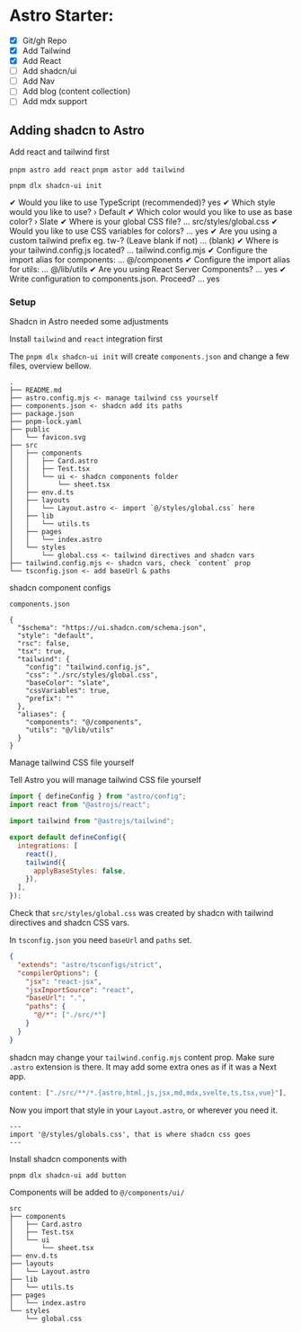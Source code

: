 # Astro Starter:

- [x] Git/gh Repo
- [x] Add Tailwind
- [x] Add React
- [ ] Add shadcn/ui
- [ ] Add Nav
- [ ] Add blog (content collection)
- [ ] Add mdx support

## Adding shadcn to Astro

Add react and tailwind first

`pnpm astro add react`
`pnpm astor add tailwind`

```
pnpm dlx shadcn-ui init
```

✔ Would you like to use TypeScript (recommended)? yes
✔ Which style would you like to use? › Default
✔ Which color would you like to use as base color? › Slate
✔ Where is your global CSS file? … src/styles/global.css
✔ Would you like to use CSS variables for colors? … yes
✔ Are you using a custom tailwind prefix eg. tw-? (Leave blank if not) … (blank)
✔ Where is your tailwind.config.js located? … tailwind.config.mjs
✔ Configure the import alias for components: … @/components
✔ Configure the import alias for utils: … @/lib/utils
✔ Are you using React Server Components? … yes
✔ Write configuration to components.json. Proceed? … yes

### Setup

Shadcn in Astro needed some adjustments

Install `tailwind` and `react` integration first

The `pnpm dlx shadcn-ui init` will create `components.json` and change a few files, overview bellow.

```
.
├── README.md
├── astro.config.mjs <- manage tailwind css yourself
├── components.json <- shadcn add its paths
├── package.json
├── pnpm-lock.yaml
├── public
│   └── favicon.svg
├── src
│   ├── components
│   │   ├── Card.astro
│   │   ├── Test.tsx
│   │   └── ui <- shadcn components folder
│   │       └── sheet.tsx
│   ├── env.d.ts
│   ├── layouts
│   │   └── Layout.astro <- import `@/styles/global.css` here
│   ├── lib
│   │   └── utils.ts
│   ├── pages
│   │   └── index.astro
│   └── styles
│       └── global.css <- tailwind directives and shadcn vars
├── tailwind.config.mjs <- shadcn vars, check `content` prop
└── tsconfig.json <- add baseUrl & paths

```

shadcn component configs

`components.json`

```
{
  "$schema": "https://ui.shadcn.com/schema.json",
  "style": "default",
  "rsc": false,
  "tsx": true,
  "tailwind": {
    "config": "tailwind.config.js",
    "css": "./src/styles/global.css",
    "baseColor": "slate",
    "cssVariables": true,
    "prefix": ""
  },
  "aliases": {
    "components": "@/components",
    "utils": "@/lib/utils"
  }
}
```

Manage tailwind CSS file yourself

Tell Astro you will manage tailwind CSS file yourself

```javascript
import { defineConfig } from "astro/config";
import react from "@astrojs/react";

import tailwind from "@astrojs/tailwind";

export default defineConfig({
  integrations: [
    react(),
    tailwind({
      applyBaseStyles: false,
    }),
  ],
});
```

Check that `src/styles/global.css` was created by shadcn with tailwind directives and shadcn CSS vars.

In `tsconfig.json` you need `baseUrl` and `paths` set.

```json
{
  "extends": "astro/tsconfigs/strict",
  "compilerOptions": {
    "jsx": "react-jsx",
    "jsxImportSource": "react",
    "baseUrl": ".",
    "paths": {
      "@/*": ["./src/*"]
    }
  }
}
```

shadcn may change your `tailwind.config.mjs` content prop. Make sure `.astro` extension is there. It may add some extra ones as if it was a Next app.

```javascript
content: ["./src/**/*.{astro,html,js,jsx,md,mdx,svelte,ts,tsx,vue}"],
```

Now you import that style in your `Layout.astro`, or wherever you need it.

```astro
---
import '@/styles/globals.css', that is where shadcn css goes
---
```

Install shadcn components with

```
pnpm dlx shadcn-ui add button
```

Components will be added to `@/components/ui/`

```
src
├── components
│   ├── Card.astro
│   ├── Test.tsx
│   └── ui
│       └── sheet.tsx
├── env.d.ts
├── layouts
│   └── Layout.astro
├── lib
│   └── utils.ts
├── pages
│   └── index.astro
└── styles
    └── global.css
```
